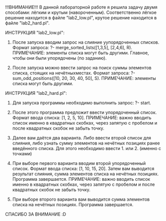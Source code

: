 !!!ВНИМАНИЕ!!!
В данной лабораторной работе я решила задачу двумя способами: лёгким и крутым (навороченным).
Соответственно лёгкое решение находится в файле "lab2_low.pl", крутое решение находится в файле "lab2_hard.pl".

ИНСТРУКЦИЯ "lab2_low.pl":
1. После запуска вводим запрос на слияние уупорядоченных списков. Формат запроса:
?- merge_sorted_lists([1,3,5], [2,4,6], R).
ПРИМЕЧАНИЕ: элементы списка могут быть другими. Главное, чтобы они были упорядочены (по заданию).

3. После запуска можно ввести запрос на поиск суммы элементов списка, стоящих на нечётныхместах. Формат запроса:
?- sum_odd_positions([10, 20, 30, 40, 50], S).
ПРИМЕЧАНИЕ: элементы списка могут быть другими.



ИНСТРУКЦИЯ "lab2_hard.pl":
1. Для запуска программы необходимо выполнить запрос:
?- start.

2. После этого программа предложит ввести упорядоченный список. Формат ввода списка:
[1, 2, 5, 10].
ПРИМЕЧАНИЕ: важно вводить список именно в квадратных скобках, через запятую с пробелом и после квадратных скобок не забыть точку.

3. Далее вам даётся два варианта. Либо ввести второй список для слияния, либо узнать сумму элементов на нечётных позициях ранее введённого списка.
Для этого необходимо ввести 1. или 2. (именно с точками)

4. При выборе первого варианта вводим второй упорядоченный список. Формат ввода списка:
[1, 10, 15, 20].
Затем вам выводится результат слияния, сумма элементов списка на нечётных позициях. Программа завершается.
ПРИМЕЧАНИЕ: важно вводить список именно в квадратных скобках, через запятую с пробелом и после квадратных скобок не забыть точку.

5. При выборе второго варианта вам выводится сумма элементов списка на нечётных позициях. Программа завершается.


СПАСИБО ЗА ВНИМАНИЕ :D

